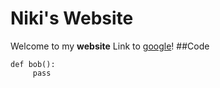 # Niki's Website
Welcome to my **website**
Link to [google](https://www.google.com)!
##Code
```
def bob():
     pass
```